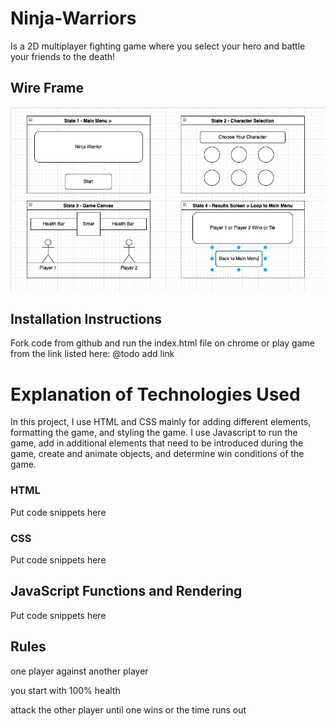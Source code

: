 # Ninja-Warriors
Is a 2D multiplayer fighting game where you select your hero and battle your friends to the death! 

## Wire Frame
![Screenshot](./img/wire-frame.png)

## Installation Instructions
Fork code from github and run the index.html file on chrome or play game from the link listed here: @todo add link

# Explanation of Technologies Used
In this project, I use HTML and CSS mainly for adding different elements, formatting the game, and styling the game. I use Javascript to run the game, add in additional elements that need to be introduced during the game, create and animate objects, and determine win conditions of the game.

### HTML
Put code snippets here

### CSS 
Put code snippets here

## JavaScript Functions and Rendering
Put code snippets here

## Rules

one player against another player

you start with 100% health

attack the other player until one wins or the time runs out